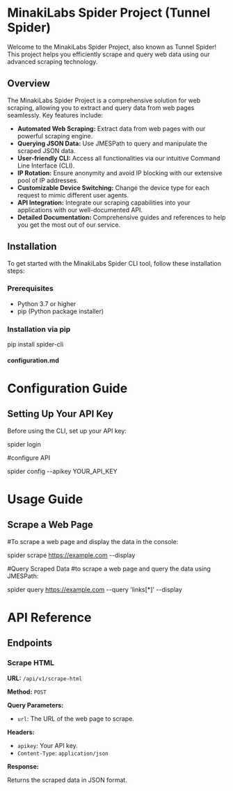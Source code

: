 # MinakiLabs Spider Project (Tunnel Spider)

Welcome to the MinakiLabs Spider Project, also known as Tunnel Spider! This project helps you efficiently scrape and query web data using our advanced scraping technology.

## Overview

The MinakiLabs Spider Project is a comprehensive solution for web scraping, allowing you to extract and query data from web pages seamlessly. Key features include:
- **Automated Web Scraping:** Extract data from web pages with our powerful scraping engine.
- **Querying JSON Data:** Use JMESPath to query and manipulate the scraped JSON data.
- **User-friendly CLI:** Access all functionalities via our intuitive Command Line Interface (CLI).
- **IP Rotation:** Ensure anonymity and avoid IP blocking with our extensive pool of IP addresses.
- **Customizable Device Switching:** Change the device type for each request to mimic different user agents.
- **API Integration:** Integrate our scraping capabilities into your applications with our well-documented API.
- **Detailed Documentation:** Comprehensive guides and references to help you get the most out of our service.

## Installation

To get started with the MinakiLabs Spider CLI tool, follow these installation steps:

### Prerequisites

- Python 3.7 or higher
- pip (Python package installer)

### Installation via pip

pip install spider-cli

#### configuration.md

# Configuration Guide

## Setting Up Your API Key

Before using the CLI, set up your API key:

spider login

#configure API

spider config --apikey YOUR_API_KEY

# Usage Guide

## Scrape a Web Page

#To scrape a web page and display the data in the console:

spider scrape https://example.com --display

#Query Scraped Data
#to scrape a web page and query the data using JMESPath:

spider query https://example.com --query 'links[*]' --display

# API Reference

## Endpoints

### Scrape HTML

**URL:** `/api/v1/scrape-html`

**Method:** `POST`

**Query Parameters:**

- `url`: The URL of the web page to scrape.

**Headers:**

- `apikey`: Your API key.
- `Content-Type`: `application/json`

**Response:**

Returns the scraped data in JSON format.
